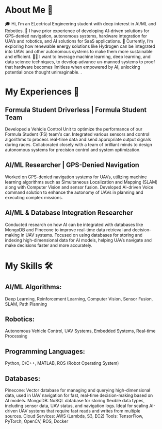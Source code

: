 # About Me 🚀
🎓 Hi, I’m an ELectrical Engineering student with deep interest in AI/ML and Robotics.
🔨 I have prior experience of developing AI-driven solutions for GPS-denied navigation, autonomous systems, hardware integration for UAVs and robotics, and AI solutions for SaaS applications.
🌱 Currently, I’m exploring how renewable energy solutions like Hydrogen can be integrated into UAVs and other autonomous systems to make them more sustainable and efficient.
👨‍💻 I want to leverage machine learning, deep learning, and data science techniques, to develop advance un-manned systems to proof that hardware becomes limitless when empowered by AI, unlocking potential once thought unimaginable. .

# My Experiences 🙌
## Formula Student Driverless | Formula Student Team

Developed a Vehicle Control Unit to optimize the performance of our Formula Student (FS) team's car. Integrated various sensors and control algorithms to process real-time data and send appropriate output signals during races.
Collaborated closely with a team of brilliant minds to design autonomous systems for precision control and system optimization.

## AI/ML Researcher | GPS-Denied Navigation

Worked on GPS-denied navigation systems for UAVs, utilizing machine learning algorithms such as Simultaneous Localization and Mapping (SLAM) along with Computer Vision and sensor fusion.
Developed AI-driven Voice command solution to enhance the autonomy of UAVs in planning and executing complex missions.  

## AI/ML & Database Integration Researcher

Conducted research on how AI can be integrated with databases like MongoDB and Pinecone to improve real-time data retrieval and decision-making in UAV systems.
Focused on using databases for storing and indexing high-dimensional data for AI models, helping UAVs navigate and make decisions faster and more accurately.

# My Skills 🛠️
## AI/ML Algorithms: 
Deep Learning, Reinforcement Learning, Computer Vision, Sensor Fusion, SLAM, Path Planning
## Robotics: 
Autonomous Vehicle Control, UAV Systems, Embedded Systems, Real-time Processing
## Programming Languages: 
Python, C/C++, MATLAB, ROS (Robot Operating System)
## Databases:
Pinecone: Vector database for managing and querying high-dimensional data, used in UAV navigation for fast, real-time decision-making based on AI models.
MongoDB: NoSQL database for storing flexible data types, including sensor data, UAV status, and navigation logs. Ideal for scaling AI-driven UAV systems that require fast reads and writes from multiple sources.
Cloud Services: AWS (Lambda, S3, EC2)
Tools: TensorFlow, PyTorch, OpenCV, ROS, Docker
